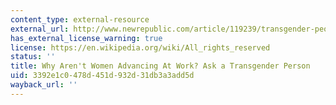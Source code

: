 ```yaml
---
content_type: external-resource
external_url: http://www.newrepublic.com/article/119239/transgender-people-can-explain-why-women-dont-advance-work
has_external_license_warning: true
license: https://en.wikipedia.org/wiki/All_rights_reserved
status: ''
title: Why Aren't Women Advancing At Work? Ask a Transgender Person
uid: 3392e1c0-478d-451d-932d-31db3a3add5d
wayback_url: ''
---
```


